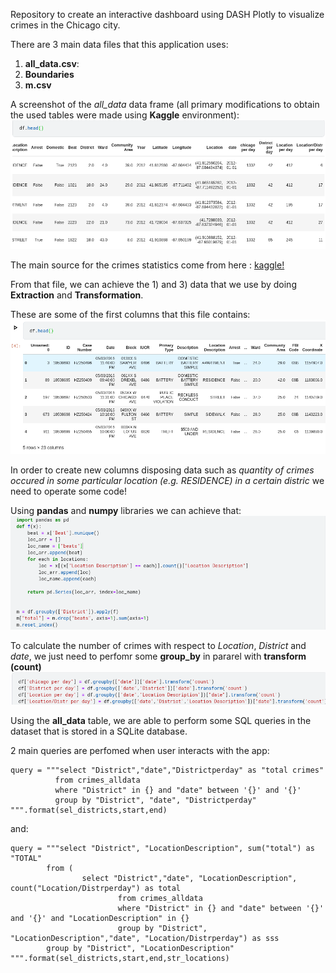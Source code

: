 Repository to create an interactive dashboard using DASH Plotly to visualize crimes in the Chicago city.

There are 3 main data files that this application uses: 

1) **all_data.csv**: 
2) **Boundaries**
3) **m.csv**

A screenshot of the *all_data* data frame (all primary modifications to obtain the used tables were made using **Kaggle** environment):
![Data frame](https://github.com/danielfurlan/chicago_crimes/blob/master/images/df_alldata.png)

The main source for the crimes statistics come from here : [kaggle!](https://www.kaggle.com/chicago/chicago-crime) 

From that file, we can achieve the 1) and 3) data that we use by doing **Extraction** and **Transformation**.

These are some of the first columns that this file contains:
![Data frame](https://github.com/danielfurlan/chicago_crimes/blob/master/images/df_chicago.png)

In order to create new columns disposing data such as *quantity of crimes occured in some particular location (e.g. RESIDENCE) in a certain distric* we need to operate some code!

Using **pandas** and **numpy** libraries we can achieve that:
![beats](https://github.com/danielfurlan/chicago_crimes/blob/master/images/beats_chicago.png)

To calculate the number of crimes with respect to *Location*, *District* and *date*, we just need to perfomr some **group_by** in pararel with **transform (count)**
![columns](https://github.com/danielfurlan/chicago_crimes/blob/master/images/columns_chicago.png)

Using the **all_data** table, we are able to perform some SQL queries in the dataset that is stored in a SQLite database.

2 main queries are perfomed when user interacts with the app:
```
query = """select "District","date","Districtperday" as "total crimes" 
          from crimes_alldata 
          where "District" in {} and "date" between '{}' and '{}' 
          group by "District", "date", "Districtperday" """.format(sel_districts,start,end)
```

and:

```
query = """select "District", "LocationDescription", sum("total") as "TOTAL" 
        from (
                select "District","date", "LocationDescription", count("Location/Distrperday") as total 
                        from crimes_alldata 
                        where "District" in {} and "date" between '{}' and '{}' and "LocationDescription" in {}
                        group by "District", "LocationDescription","date", "Location/Distrperday") as sss
        group by "District", "LocationDescription" """.format(sel_districts,start,end,str_locations)

```
